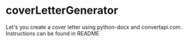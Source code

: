 # coverLetterGenerator
Let's you create a cover letter using python-docx and convertapi.com. Instructions can be found in README
